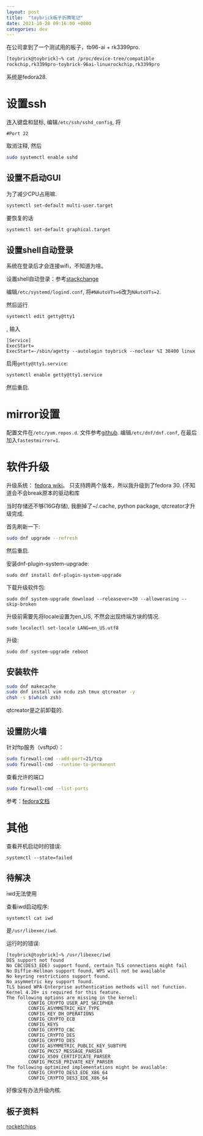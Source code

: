 ```yaml
---
layout: post
title:  "toybrick板子折腾笔记"
date: 2021-10-28 09:16:00 +0800
categories: dev
---
```


在公司拿到了一个测试用的板子，tb96-ai + rk3399pro.

```bash
[toybrick@toybrick]~% cat /proc/device-tree/compatible
rockchip,rk3399pro-toybrick-96ai-linuxrockchip,rk3399pro
```

系统是fedora28.

# 设置ssh
连入键盘和鼠标, 编辑`/etc/ssh/sshd_config`, 将

```sshd_config
#Port 22
```

取消注释, 然后
```bash
sudo systemctl enable sshd
```

## 设置不启动GUI

为了减少CPU占用嘛.

```sh
systemctl set-default multi-user.target
```

要恢复的话

```sh
systemctl set-default graphical.target
```


## 设置shell自动登录

系统在登录后才会连接wifi，不知道为啥。

设置shell自动登录：参考[stackchange](https://unix.stackexchange.com/questions/401759/automatically-login-on-debian-9-2-1-command-line)

编辑`/etc/systemd/logind.conf`, 将`#NAutoVTs=6`改为`NAutoVTs=2`.

然后运行

```bash
systemctl edit getty@tty1
```

, 输入

```systemd_unit_file
[Service]
ExecStart=
ExecStart=-/sbin/agetty --autologin toybrick --noclear %I 38400 linux
```

启用`getty@tty1.service`:

```bash
systemctl enable getty@tty1.service
```

然后重启.

# mirror设置

配置文件在`/etc/yum.repos.d`. 文件参考[github](https://github.com/soda92/fedora-repo-config).
编辑`/etc/dnf/dnf.conf`, 在最后加入`fastestmirror=1`.

# 软件升级

升级系统： [fedora wiki](https://docs.fedoraproject.org/en-US/quick-docs/dnf-system-upgrade/)。
只支持跨两个版本，所以我升级到了fedora 30.  (不知道会不会break原本的驱动和库

当时存储还不够(16G存储), 我删掉了~/.cache, python package, qtcreator才升级完成.

首先刷新一下:
```sh
sudo dnf upgrade --refresh
```
然后重启.

安装dnf-plugin-system-upgrade:
```
sudo dnf install dnf-plugin-system-upgrade
```

下载升级软件包:
```
sudo dnf system-upgrade download --releasever=30 --allowerasing --skip-broken
```

升级前需要先将locale设置为en_US, 不然会出现终端方块的情况.
```
sudo localectl set-locale LANG=en_US.utf8
```

升级:
```
sudo dnf system-upgrade reboot
```

## 安装软件

```bash
sudo dnf makecache
sudo dnf install vim ncdu zsh tmux qtcreator -y
chsh -s $(which zsh)
```

qtcreator是之前卸载的.

## 设置防火墙

针对ftp服务（vsftpd）：

```sh
sudo firewall-cmd --add-port=21/tcp
sudo firewall-cmd --runtime-to-permanent
```

查看允许的端口

```sh
sudo firewall-cmd --list-ports
```

参考：[fedora文档](https://docs.fedoraproject.org/en-US/quick-docs/firewalld/)

# 其他

查看开机启动时的错误:

```
systemctl --state=failed
```

## 待解决

iwd无法使用

查看iwd启动程序:
```
systemctl cat iwd
```

是`/usr/libexec/iwd`.

运行时的错误:

```
[toybrick@toybrick]~% /usr/libexec/iwd
DES support not found
No CBC(DES3_EDE) support found, certain TLS connections might fail
No Diffie-Hellman support found, WPS will not be available
No keyring restrictions support found.
No asymmetric key support found.
TLS based WPA-Enterprise authentication methods will not function.
Kernel 4.20+ is required for this feature.
The following options are missing in the kernel:
        CONFIG_CRYPTO_USER_API_SKCIPHER
        CONFIG_ASYMMETRIC_KEY_TYPE
        CONFIG_KEY_DH_OPERATIONS
        CONFIG_CRYPTO_ECB
        CONFIG_KEYS
        CONFIG_CRYPTO_CBC
        CONFIG_CRYPTO_DES
        CONFIG_CRYPTO_DES
        CONFIG_ASYMMETRIC_PUBLIC_KEY_SUBTYPE
        CONFIG_PKCS7_MESSAGE_PARSER
        CONFIG_X509_CERTIFICATE_PARSER
        CONFIG_PKCS8_PRIVATE_KEY_PARSER
The following optimized implementations might be available:
        CONFIG_CRYPTO_DES3_EDE_X86_64
        CONFIG_CRYPTO_DES3_EDE_X86_64
```

好像没有办法升级内核.

## 板子资料

[rocketchips](https://t.rock-chips.com/wiki.php)
